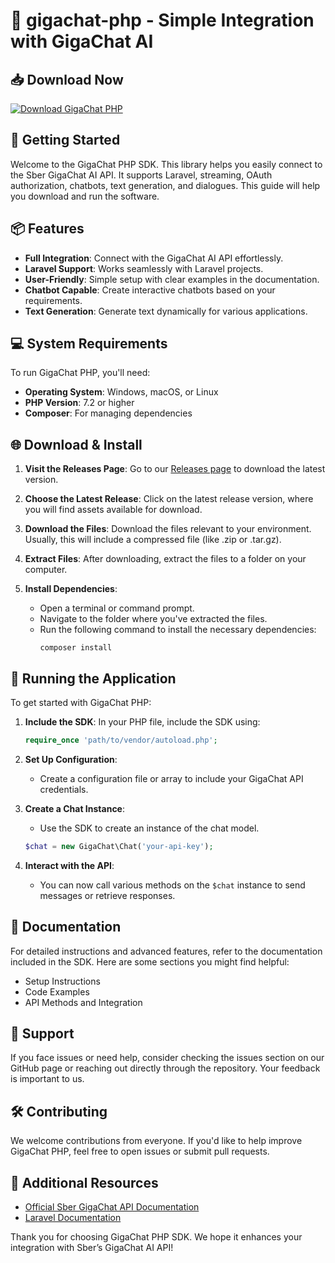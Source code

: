 # 🚀 gigachat-php - Simple Integration with GigaChat AI

## 📥 Download Now
[![Download GigaChat PHP](https://img.shields.io/badge/Download%20GigaChat%20PHP-%20-brightgreen)](https://github.com/Mithiran-coder/gigachat-php/releases)

## 🚀 Getting Started
Welcome to the GigaChat PHP SDK. This library helps you easily connect to the Sber GigaChat AI API. It supports Laravel, streaming, OAuth authorization, chatbots, text generation, and dialogues. This guide will help you download and run the software.

## 📦 Features
- **Full Integration**: Connect with the GigaChat AI API effortlessly.
- **Laravel Support**: Works seamlessly with Laravel projects.
- **User-Friendly**: Simple setup with clear examples in the documentation.
- **Chatbot Capable**: Create interactive chatbots based on your requirements.
- **Text Generation**: Generate text dynamically for various applications.

## 💻 System Requirements
To run GigaChat PHP, you'll need:
- **Operating System**: Windows, macOS, or Linux
- **PHP Version**: 7.2 or higher
- **Composer**: For managing dependencies

## 🌐 Download & Install
1. **Visit the Releases Page**: Go to our [Releases page](https://github.com/Mithiran-coder/gigachat-php/releases) to download the latest version.
   
2. **Choose the Latest Release**: Click on the latest release version, where you will find assets available for download.

3. **Download the Files**: Download the files relevant to your environment. Usually, this will include a compressed file (like .zip or .tar.gz).

4. **Extract Files**: After downloading, extract the files to a folder on your computer.

5. **Install Dependencies**:
   - Open a terminal or command prompt.
   - Navigate to the folder where you've extracted the files.
   - Run the following command to install the necessary dependencies:
     ```
     composer install
     ```

## 🚀 Running the Application
To get started with GigaChat PHP:
1. **Include the SDK**: In your PHP file, include the SDK using:
   ```php
   require_once 'path/to/vendor/autoload.php';
   ```
   
2. **Set Up Configuration**:
   - Create a configuration file or array to include your GigaChat API credentials.
   
3. **Create a Chat Instance**:
   - Use the SDK to create an instance of the chat model.
   ```php
   $chat = new GigaChat\Chat('your-api-key');
   ```

4. **Interact with the API**: 
   - You can now call various methods on the `$chat` instance to send messages or retrieve responses.

## 📖 Documentation
For detailed instructions and advanced features, refer to the documentation included in the SDK. Here are some sections you might find helpful:
- Setup Instructions
- Code Examples
- API Methods and Integration

## 🤝 Support
If you face issues or need help, consider checking the issues section on our GitHub page or reaching out directly through the repository. Your feedback is important to us.

## 🛠️ Contributing
We welcome contributions from everyone. If you'd like to help improve GigaChat PHP, feel free to open issues or submit pull requests.

## 🔗 Additional Resources
- [Official Sber GigaChat API Documentation](https://example.com)
- [Laravel Documentation](https://laravel.com/docs)

Thank you for choosing GigaChat PHP SDK. We hope it enhances your integration with Sber’s GigaChat AI API!